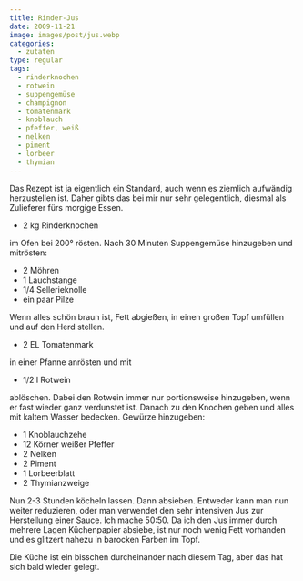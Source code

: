 ```yaml
---
title: Rinder-Jus
date: 2009-11-21
image: images/post/jus.webp
categories: 
  - zutaten
type: regular
tags: 
  - rinderknochen
  - rotwein
  - suppengemüse
  - champignon
  - tomatenmark
  - knoblauch
  - pfeffer, weiß
  - nelken
  - piment
  - lorbeer
  - thymian
---
```


Das Rezept ist ja eigentlich ein Standard, auch wenn es ziemlich aufwändig herzustellen ist. Daher gibts das bei mir nur sehr gelegentlich, diesmal als Zulieferer fürs morgige Essen.

* 2 kg Rinderknochen

im Ofen bei 200° rösten. Nach 30 Minuten Suppengemüse hinzugeben und mitrösten:

* 2 Möhren 
* 1 Lauchstange 
* 1/4 Sellerieknolle 
* ein paar Pilze

Wenn alles schön braun ist, Fett abgießen, in einen großen Topf umfüllen und auf den Herd stellen.

* 2 EL Tomatenmark 

in einer Pfanne anrösten und mit 

* 1/2 l Rotwein 

ablöschen. Dabei den Rotwein immer nur portionsweise hinzugeben, wenn er fast wieder ganz verdunstet ist. Danach zu den Knochen geben und alles mit kaltem Wasser bedecken. Gewürze hinzugeben:

* 1 Knoblauchzehe 
* 12 Körner weißer Pfeffer 
* 2 Nelken 
* 2 Piment 
* 1 Lorbeerblatt 
* 2 Thymianzweige

Nun 2-3 Stunden köcheln lassen. Dann absieben. Entweder kann man nun weiter reduzieren, oder man verwendet den sehr intensiven Jus zur Herstellung einer Sauce. Ich mache 50:50. Da ich den Jus immer durch mehrere Lagen Küchenpapier absiebe, ist nur noch wenig Fett vorhanden und es glitzert nahezu in barocken Farben im Topf.

Die Küche ist ein bisschen durcheinander nach diesem Tag, aber das hat sich bald wieder gelegt.